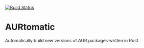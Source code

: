 [![Build Status](https://drone.jojii.de/api/badges/jojii/AURtomatic/status.svg)](https://drone.jojii.de/jojii/AURtomatic)

# AURtomatic
Automatically build new versions of AUR packages written in Rust.
